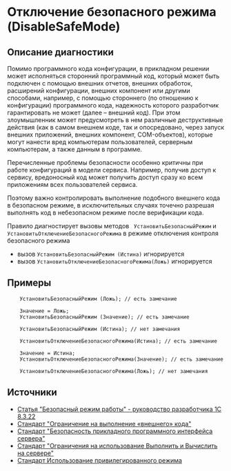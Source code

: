 # Отключение безопасного режима (DisableSafeMode)

<!-- Блоки выше заполняются автоматически, не трогать -->
## Описание диагностики
<!-- Описание диагностики заполняется вручную. Необходимо понятным языком описать смысл и схему работу -->
Помимо программного кода конфигурации, в прикладном решении может исполняться сторонний программный код, который может быть подключен с помощью внешних отчетов, внешних обработок, расширений конфигурации, внешних компонент или другими способами, например, с помощью стороннего (по отношению к конфигурации) программного кода, надежность которого разработчик гарантировать не может (далее – внешний код). При этом злоумышленник может предусмотреть в нем различные деструктивные действия (как в самом внешнем коде, так и опосредовано, через запуск внешних приложений, внешних компонент, COM-объектов), которые могут нанести вред компьютерам пользователей, серверным компьютерам, а также данным в программе.

Перечисленные проблемы безопасности особенно критичны при работе конфигураций в модели сервиса. Например, получив доступ к сервису, вредоносный код может получить доступ сразу ко всем приложениям всех пользователей сервиса.

Поэтому важно контролировать выполнение подобного внешнего кода в безопасном режиме, в исключительных случаях точечно разрешая выполнять код в небезопасном режиме после верификации кода. 

Правило диагностирует вызовы методов ` УстановитьБезопасныйРежим` и `УстановитьОтключениеБезопасногоРежима` в режиме отключения контроля безопасного режима
- вызов `УстановитьБезопасныйРежим (Истина)` игнорируется
- вызов `УстановитьОтключениеБезопасногоРежима(Ложь)` игнорируется

## Примеры
<!-- В данном разделе приводятся примеры, на которые диагностика срабатывает, а также можно привести пример, как можно исправить ситуацию -->
```
    УстановитьБезопасныйРежим (Ложь); // есть замечание

    Значение = Ложь;
    УстановитьБезопасныйРежим (Значение); // есть замечание

    УстановитьБезопасныйРежим (Истина); // нет замечания

    УстановитьОтключениеБезопасногоРежима(Истина); // есть замечание

    Значение = Истина;
    УстановитьОтключениеБезопасногоРежима(Значение); // есть замечание

    УстановитьОтключениеБезопасногоРежима(Ложь); // нет замечания
```

## Источники
<!-- Необходимо указывать ссылки на все источники, из которых почерпнута информация для создания диагностики -->
<!-- Примеры источников

* Источник: [Стандарт: Тексты модулей](https://its.1c.ru/db/v8std#content:456:hdoc)
* Полезная информация: [Отказ от использования модальных окон](https://its.1c.ru/db/metod8dev#content:5272:hdoc)
* Источник: [Cognitive complexity, ver. 1.4](https://www.sonarsource.com/docs/CognitiveComplexity.pdf) -->
- [Статья "Безопасный режим работы" - руководство разработчика 1С 8.3.22](https://its.1c.ru/db/v8322doc#bookmark:dev:TI000000186@ee788d9)
- [Стандарт "Ограничение на выполнение «внешнего» кода"](https://its.1c.ru/db/v8std/content/669/hdoc)
- [Стандарт "Безопасность прикладного программного интерфейса сервера"](https://its.1c.ru/db/v8std/content/678/hdoc)
- [Стандарт "Ограничения на использование Выполнить и Вычислить на сервере"](https://its.1c.ru/db/v8std#content:770:hdoc)
- [Стандарт Использование привилегированного режима](https://its.1c.ru/db/v8std/content/485/hdoc)
